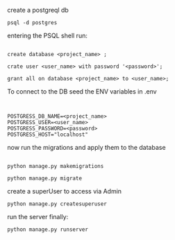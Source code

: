 


create a postgreql db

```
psql -d postgres

```

entering the PSQL shell run:

```psql

create database <project_name> ;

crate user <user_name> with password '<password>';

grant all on database <project_name> to <user_name>;
```


To connect to the DB seed the ENV variables in .env

```.env


POSTGRESS_DB_NAME=<project_name>
POSTGRESS_USER=<user_name>
POSTGRESS_PASSWORD=<password>
POSTGRESS_HOST="localhost"

```


now run the migrations and apply them to the database

```

python manage.py makemigrations

python manage.py migrate

```


create a superUser to access via Admin

```
python manage.py createsuperuser
```

run the server finally:

```
python manage.py runserver

```
